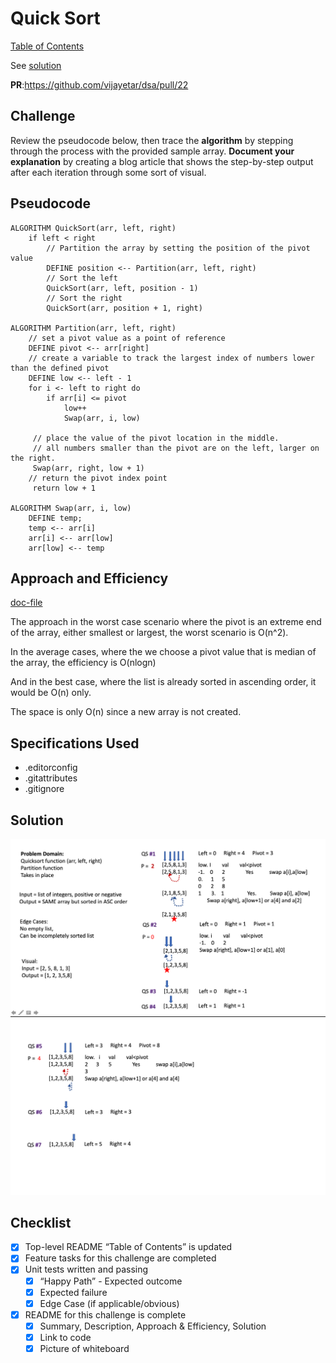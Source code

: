 # Quick Sort

[Table of Contents](../../../README.md)

See [solution](quick_sort.py)

__PR__:https://github.com/vijayetar/dsa/pull/22

## Challenge
Review the pseudocode below, then trace the __algorithm__ by stepping through the process with the provided sample array. __Document your explanation__ by creating a blog article that shows the step-by-step output after each iteration through some sort of visual.

## Pseudocode
```
ALGORITHM QuickSort(arr, left, right)
    if left < right
        // Partition the array by setting the position of the pivot value
        DEFINE position <-- Partition(arr, left, right)
        // Sort the left
        QuickSort(arr, left, position - 1)
        // Sort the right
        QuickSort(arr, position + 1, right)

ALGORITHM Partition(arr, left, right)
    // set a pivot value as a point of reference
    DEFINE pivot <-- arr[right]
    // create a variable to track the largest index of numbers lower than the defined pivot
    DEFINE low <-- left - 1
    for i <- left to right do
        if arr[i] <= pivot
            low++
            Swap(arr, i, low)

     // place the value of the pivot location in the middle.
     // all numbers smaller than the pivot are on the left, larger on the right.
     Swap(arr, right, low + 1)
    // return the pivot index point
     return low + 1

ALGORITHM Swap(arr, i, low)
    DEFINE temp;
    temp <-- arr[i]
    arr[i] <-- arr[low]
    arr[low] <-- temp
```

## Approach and Efficiency
[doc-file]()

The approach in the worst case scenario where the pivot is an extreme end of the array, either smallest or largest, the worst scenario is O(n^2).

In the average cases, where the we choose a pivot value that is median of the array, the efficiency is O(nlogn)

And in the best case, where the list is already sorted in ascending order, it would be O(n) only.

The space is only O(n) since a new array is not created.

## Specifications Used
* .editorconfig
* .gitattributes
* .gitignore

## Solution
![page1](../../assets/quicksort1.png)
![page2](../../assets/quicksort2.png)

## Checklist
 - [x] Top-level README “Table of Contents” is updated
 - [x] Feature tasks for this challenge are completed
 - [x] Unit tests written and passing
     - [x] “Happy Path” - Expected outcome
     - [x] Expected failure
     - [x] Edge Case (if applicable/obvious)
 - [x] README for this challenge is complete
     - [x] Summary, Description, Approach & Efficiency, Solution
     - [x] Link to code
     - [x] Picture of whiteboard
